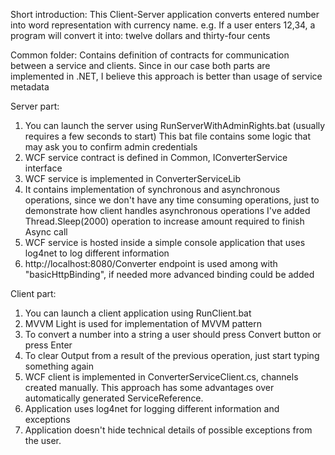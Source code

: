 ﻿Short introduction:
This Client-Server application converts entered number into word representation with currency name.
e.g. If a user enters 12,34, a program will convert it into: twelve dollars and thirty-four cents


Common folder:
Contains definition of contracts for communication between a service and clients. 
Since in our case both parts are implemented in .NET, I believe this approach is better than usage of service metadata

Server part:
1. You can launch the server using RunServerWithAdminRights.bat (usually requires a few seconds to start)
This bat file contains some logic that may ask you to confirm admin credentials 
2. WCF service contract is defined in Common, IConverterService interface
3. WCF service is implemented in ConverterServiceLib
4. It contains implementation of synchronous and asynchronous operations, since we don't have any time consuming operations, 
just to demonstrate how client handles asynchronous operations I've added Thread.Sleep(2000) operation to increase amount required to finish Async call
5. WCF service is hosted inside a simple console application that uses log4net to log different information
6. http://localhost:8080/Converter endpoint is used among with "basicHttpBinding", if needed more advanced binding could be added

Client part:
1. You can launch a client application using RunClient.bat
2. MVVM Light is used for implementation of MVVM pattern
3. To convert a number into a string a user should press Convert button or press Enter
4. To clear Output from a result of the previous operation, just start typing something again
5. WCF client is implemented in ConverterServiceClient.cs, channels created manually. 
This approach has some advantages over automatically generated ServiceReference.
6. Application uses log4net for logging different information and exceptions
7. Application doesn't hide technical details of possible exceptions from the user. 
